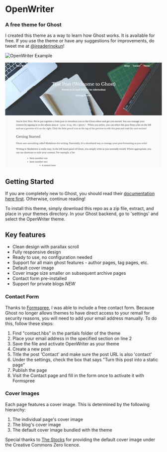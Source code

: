 # OpenWriter
### A free theme for Ghost

I created this theme as a way to learn how Ghost works. It is available for free. If you use the theme or have any suggestions for improvements, do tweet me at [@ireaderinokun](https://twitter.com/ireaderinokun)!

![OpenWriter Example](screenshot1.png)

![OpenWriter Example](screenshot2.png)


## Getting Started

If you are completely new to Ghost, you should read their [documentation here first](https://github.com/tryghost/Ghost). Otherwise, continue reading!

To install this theme, simply download this repo as a zip file, extract, and place in your themes directory. In your Ghost backend, go to 'settings' and select the OpenWriter theme.


## Key features

- Clean design with parallax scroll
- Fully responsive design
- Ready to use, no configuration needed
- Support for all main ghost features - author pages, tag pages, etc.
- Default cover image
- Cover image size smaller on subsequent archive pages
- Contact form pre-installed
- Support for private blogs *NEW*


### Contact Form

Thanks to [Formspree](http://formspree.io), I was able to include a free contact form. Because Ghost no longer allows themes to have direct access to your remail for security reasons, you will need to add your email address manually. To do this, follow these steps:

1. Find "contact.hbs" in the partials folder of the theme
2. Place your email address in the specified section on line 2
3. Save the file and activate OpenWriter as your theme
4. Create a new post
5. Title the post 'Contact' and make sure the post URL is also 'contact'
6. Under the settings, check the box that says "Turn this post into a static page"
7. Publish the page
8. Visit the Contact page and fill in the form once to activate it with Formspree



### Cover Images

Each page features a cover image. This is determined by the following hierarchy:

1. The individual page's cover image
2. The blog's cover image
3. The default cover image bundled with the theme

Special thanks to [The Stocks](http://thestocks.im/) for providing the default cover image under the Creative Commons Zero licence.



